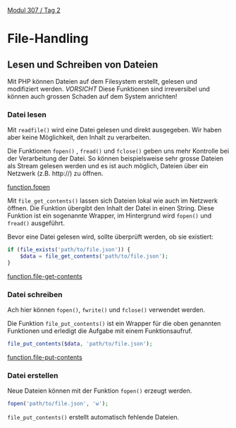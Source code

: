  [Modul 307 / Tag 2](/ilv.307/02-modul-307)
 
# File-Handling

## Lesen und Schreiben von Dateien
Mit PHP können Dateien auf dem Filesystem erstellt, gelesen und modifiziert werden. *VORSICHT* Diese Funktionen sind irreversibel und können auch grossen Schaden auf dem System anrichten!

### Datei lesen

Mit `readfile()` wird eine Datei gelesen und direkt ausgegeben. Wir haben aber keine Möglichkeit, den Inhalt zu verarbeiten.

Die Funktionen `fopen()` ,  `fread()` und `fclose()` geben uns mehr Kontrolle bei der Verarbeitung der Datei. So können beispielsweise sehr grosse Dateien als Stream gelesen werden und es ist auch möglich, Dateien über ein Netzwerk (z.B. http://) zu öffnen.

[function.fopen](https://www.php.net/manual/de/function.fopen.php)

Mit  `file_get_contents()` lassen sich Dateien lokal wie auch im Netzwerk öffnen. Die Funktion übergibt den Inhalt der Datei in einen String. Diese Funktion ist ein sogenannte Wrapper, im Hintergrund wird `fopen()` und `fread()` ausgeführt.

Bevor eine Datei gelesen wird, sollte überprüft werden, ob sie existiert:

```php
if (file_exists('path/to/file.json')) {
    $data = file_get_contents('path/to/file.json');
}
```

[function.file-get-contents](https://www.php.net/manual/de/function.file-get-contents.php)

### Datei schreiben

Ach hier können `fopen()`, `fwrite()` und `fclose()` verwendet werden.

Die Funktion `file_put_contents()` ist ein Wrapper für die oben genannten Funktionen und erledigt die Aufgabe mit einem Funktionsaufruf. 

```php
file_put_contents($data, 'path/to/file.json');
```

[function.file-put-contents](https://www.php.net/manual/de/function.file-put-contents.php)

### Datei erstellen

Neue Dateien können mit der Funktion `fopen()` erzeugt werden.

```php
fopen('path/to/file.json', 'w');
```

`file_put_contents()` erstellt automatisch fehlende Dateien.
<!--stackedit_data:
eyJoaXN0b3J5IjpbLTE0MDQ5MjAyNjgsLTQyNTcyMTI1M119
-->